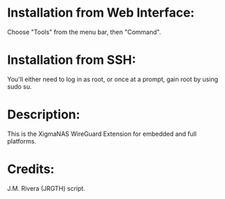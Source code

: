 Installation from Web Interface:
================================
Choose "Tools" from the menu bar, then "Command". 

Installation from SSH:
======================
You'll either need to log in as root, or once at a prompt, gain root by using sudo su.

Description:
============
This is the XigmaNAS WireGuard Extension for embedded and full platforms.

Credits:
========
J.M. Rivera (JRGTH) script.
